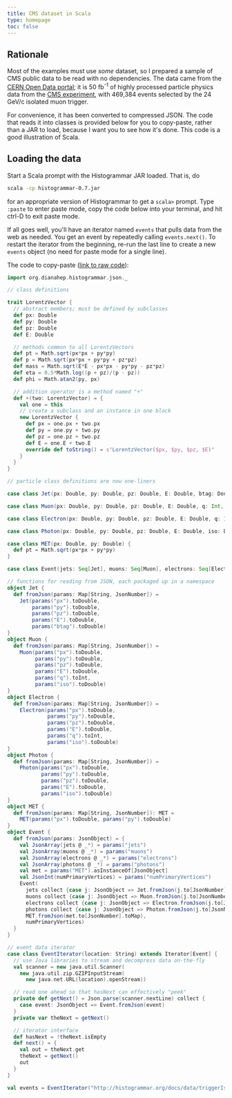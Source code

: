 ```yaml
---
title: CMS dataset in Scala
type: homepage
toc: false
---
```


## Rationale

Most of the examples must use _some_ dataset, so I prepared a sample of CMS public data to be read with no dependencies. The data came from the [CERN Open Data portal](http://opendata.cern.ch/record/203); it is 50 fb<sup>-1</sup> of highly processed particle physics data from the [CMS experiment](http://cms.web.cern.ch/), with 469,384 events selected by the 24 GeV/c isolated muon trigger.

For convenience, it has been converted to compressed JSON. The code that reads it into classes is provided below for you to copy-paste, rather than a JAR to load, because I want you to see how it's done. This code is a good illustration of Scala.

## Loading the data

Start a Scala prompt with the Histogrammar JAR loaded. That is, do

```bash
scala -cp histogrammar-0.7.jar
```

for an appropriate version of Histogrammar to get a `scala>` prompt. Type `:paste` to enter paste mode, copy the code below into your terminal, and hit ctrl-D to exit paste mode.

If all goes well, you'll have an iterator named `events` that pulls data from the web as needed. You get an event by repeatedly calling `events.next()`. To restart the iterator from the beginning, re-run the last line to create a new `events` object (no need for paste mode for a single line).

The code to copy-paste ([link to raw code](../data/scala-cmsdata.scala)):

```scala
import org.dianahep.histogrammar.json._

// class definitions

trait LorentzVector {
  // abstract members; must be defined by subclasses
  def px: Double
  def py: Double
  def pz: Double
  def E: Double

  // methods common to all LorentzVectors
  def pt = Math.sqrt(px*px + py*py)
  def p = Math.sqrt(px*px + py*py + pz*pz)
  def mass = Math.sqrt(E*E - px*px - py*py - pz*pz)
  def eta = 0.5*Math.log((p + pz)/(p - pz))
  def phi = Math.atan2(py, px)

  // addition operator is a method named "+"
  def +(two: LorentzVector) = {
    val one = this
    // create a subclass and an instance in one block
    new LorentzVector {
      def px = one.px + two.px
      def py = one.py + two.py
      def pz = one.pz + two.pz
      def E = one.E + two.E
      override def toString() = s"LorentzVector($px, $py, $pz, $E)"
    }
  }
}

// particle class definitions are now one-liners

case class Jet(px: Double, py: Double, pz: Double, E: Double, btag: Double) extends LorentzVector

case class Muon(px: Double, py: Double, pz: Double, E: Double, q: Int, iso: Double) extends LorentzVector

case class Electron(px: Double, py: Double, pz: Double, E: Double, q: Int, iso: Double) extends LorentzVector

case class Photon(px: Double, py: Double, pz: Double, E: Double, iso: Double) extends LorentzVector

case class MET(px: Double, py: Double) {
  def pt = Math.sqrt(px*px + py*py)
}

case class Event(jets: Seq[Jet], muons: Seq[Muon], electrons: Seq[Electron], photons: Seq[Photon], met: MET, numPrimaryVertices: Long)

// functions for reading from JSON, each packaged up in a namespace
object Jet {
  def fromJson(params: Map[String, JsonNumber]) =
    Jet(params("px").toDouble,
        params("py").toDouble,
        params("pz").toDouble,
        params("E").toDouble,
        params("btag").toDouble)
}
object Muon {
  def fromJson(params: Map[String, JsonNumber]) =
    Muon(params("px").toDouble,
         params("py").toDouble,
         params("pz").toDouble,
         params("E").toDouble,
         params("q").toInt,
         params("iso").toDouble)
}
object Electron {
  def fromJson(params: Map[String, JsonNumber]) =
    Electron(params("px").toDouble,
             params("py").toDouble,
             params("pz").toDouble,
             params("E").toDouble,
             params("q").toInt,
             params("iso").toDouble)
}
object Photon {
  def fromJson(params: Map[String, JsonNumber]) =
    Photon(params("px").toDouble,
           params("py").toDouble,
           params("pz").toDouble,
           params("E").toDouble,
           params("iso").toDouble)
}
object MET {
  def fromJson(params: Map[String, JsonNumber]): MET =
    MET(params("px").toDouble, params("py").toDouble)
}
object Event {
  def fromJson(params: JsonObject) = {
    val JsonArray(jets @ _*) = params("jets")
    val JsonArray(muons @ _*) = params("muons")
    val JsonArray(electrons @ _*) = params("electrons")
    val JsonArray(photons @ _*) = params("photons")
    val met = params("MET").asInstanceOf[JsonObject]
    val JsonInt(numPrimaryVertices) = params("numPrimaryVertices")
    Event(
      jets collect {case j: JsonObject => Jet.fromJson(j.to[JsonNumber].toMap)},
      muons collect {case j: JsonObject => Muon.fromJson(j.to[JsonNumber].toMap)},
      electrons collect {case j: JsonObject => Electron.fromJson(j.to[JsonNumber].toMap)},
      photons collect {case j: JsonObject => Photon.fromJson(j.to[JsonNumber].toMap)},
      MET.fromJson(met.to[JsonNumber].toMap),
      numPrimaryVertices)
  }
}

// event data iterator
case class EventIterator(location: String) extends Iterator[Event] {
  // use Java libraries to stream and decompress data on-the-fly
  val scanner = new java.util.Scanner(
    new java.util.zip.GZIPInputStream(
      new java.net.URL(location).openStream))

  // read one ahead so that hasNext can effectively "peek"
  private def getNext() = Json.parse(scanner.nextLine) collect {
    case event: JsonObject => Event.fromJson(event)
  }
  private var theNext = getNext()

  // iterator interface
  def hasNext = !theNext.isEmpty
  def next() = {
    val out = theNext.get
    theNext = getNext()
    out
  }
}

val events = EventIterator("http://histogrammar.org/docs/data/triggerIsoMu24_50fb-1.json.gz")
```
